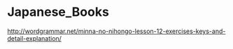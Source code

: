 # Japanese_Books
http://wordgrammar.net/minna-no-nihongo-lesson-12-exercises-keys-and-detail-explanation/